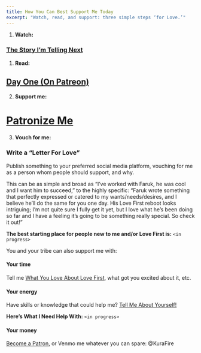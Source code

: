 ```yaml
---
title: How You Can Best Support Me Today
excerpt: "Watch, read, and support: three simple steps ‘for Love.’"
---
```


1. **Watch:**
### [The Story I’m Telling Next](/so-much-can-change-in-a-day)

1. **Read:**
## [Day One (On Patreon)](http://patreon.com/posts/37244677)

2. **Support me:**
# [Patronize Me](https://patreon.com/join/lovefirst)

3. **Vouch for me:**
### Write a “Letter For Love”

Publish something to your preferred social media platform, vouching for me as a person whom people should support, and why.

This can be as simple and broad as “I’ve worked with Faruk, he was cool and I want him to succeed,” to the highly specific: “Faruk wrote something that perfectly expressed or catered to my wants/needs/desires, and I believe he’ll do the same for you one day. His Love First reboot looks intriguing; I’m not quite sure I fully get it yet, but I love what he’s been doing so far and I have a feeling it’s going to be something really special. So check it out!”

**The best starting place for people new to me and/or <nobr>Love First</nobr> is:** `<in progress>`

You and your tribe can also support me with:

#### Your time
Tell me [What You Love About Love First](/contact/), what got you excited about it, etc.

#### Your energy
Have skills or knowledge that could help me? [Tell Me About Yourself!](/contact/)

**Here’s What I Need Help With:** `<in progress>`

#### Your money
[<nobr>Become a Patron</nobr>](https://patreon.com/lovefirst), or Venmo me whatever you can spare: <nobr>@KuraFire</nobr>

<!--
- your time:    Read and watch [The Story So Far](/the-story-so-far#asfat)
- your energy:  Share [The Best Of Love First](/the-best-of/love-first#asfat) to social media
- your money:   [Become a Patron](https://patreon.com/lovefirst) or Venmo @KuraFire -->
